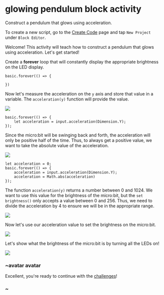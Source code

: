 # glowing pendulum block activity

Construct a pendulum that glows using acceleration. 

To create a new script, go to the [Create Code](/microbit/create-code) page and tap `New Project` under `Block Editor`.

Welcome! This activity will teach how to construct a pendulum that glows using acceleration. Let's get started!

Create a **forever** loop that will constantly display the appropriate brightness on the LED display.


```blocks
basic.forever(() => {
    
})
```

Now let's measure the acceleration on the `y` axis and store that value in a variable. The `acceleration(y)` function will provide the value.

![](/static/mb/blocks/lessons/glowing-pendulum-1.png)

```blocks
basic.forever(() => {
    let acceleration = input.acceleration(Dimension.Y);
});
```

Since the micro:bit will be swinging back and forth, the acceleration will only be positive half of the time. Thus, to always get a positive value, we want to take the absolute value of the acceleration.

![](/static/mb/blocks/lessons/glowing-pendulum-2.png)

```blocks
let acceleration = 0;
basic.forever(() => {
    acceleration = input.acceleration(Dimension.Y);
    acceleration = Math.abs(acceleration)
});
```

The function `acceleration(y)` returns a number between 0 and 1024. We want to use this value for the brightness of the micro:bit, but the `set brightness()` only accepts a value between 0 and 256. Thus, we need to divide the acceleration by 4 to ensure we will be in the appropriate range.

![](/static/mb/blocks/lessons/glowing-pendulum-3.png)

Now let's use our acceleration value to set the brightness on the micro:bit.

![](/static/mb/blocks/lessons/glowing-pendulum-4.png)

Let's show what the brightness of the micro:bit is by turning all the LEDs on!

![](/static/mb/blocks/lessons/glowing-pendulum-5.png)

### ~avatar avatar

Excellent, you're ready to continue with the [challenges](/microbit/lessons/glowing-pendulum/challenges)!

### ~

